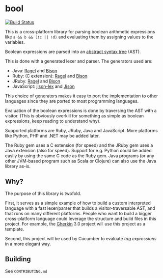 # bool

[![Build Status](https://travis-ci.org/cucumber/bool.svg)](https://travis-ci.org/cucumber/bool)

This is a cross-platform library for parsing boolean arithmetic expressions like `a && b && (!c || !d)` and evaluating them by assigning values to the variables.

Boolean expressions are parsed into an [abstract syntax tree](http://en.wikipedia.org/wiki/Abstract_syntax_tree) (AST).

This is done with a generated lexer and parser. The generators used are:

* Java: [Ragel](http://www.complang.org/ragel/) and [Bison](http://www.gnu.org/software/bison/)
* Ruby: (C extension): [Ragel](http://www.complang.org/ragel/) and [Bison](http://www.gnu.org/software/bison/)
* JRuby: [Ragel](http://www.complang.org/ragel/) and [Bison](http://www.gnu.org/software/bison/)
* JavaScript: [jison-lex](https://github.com/zaach/jison-lex) and [Jison](http://zaach.github.io/jison/)

This choice of generators makes it easy to port the implementation to other languages since they are ported to most programming languages. 

Evaluation of the boolean expressions is done by traversing the AST with a visitor. (This is obviously overkill for something as 
simple as boolean expressions, keep reading to understand why).

Supported platforms are Ruby, JRuby, Java and JavaScript. More platforms like Python, PHP and .NET may be added later.

The Ruby gem uses a C extension (for speed) and the JRuby gem uses a Java extension (also for speed). Support for e.g. Python could be added 
easily by using the same C code as the Ruby gem. Java programs (or any other JVM-based program such as Scala or Clojure) can also use the Java library as-is.

## Why?

The purpose of this library is twofold.

First, it serves as a simple example of how to build a custom interpreted language with a fast lexer/parser that builds a 
visitor-traversable AST, and that runs on many different platforms. People who want to build a bigger cross-platform language could 
leverage the structure and build files in this project. For example, the [Gherkin](https://github.com/cucumber/gherkin3) 3.0 project will use this 
project as a template.

Second, this project will be used by Cucumber to evaluate _tag expressions_ in a more elegant way.

## Building

See `CONTRIBUTING.md`

